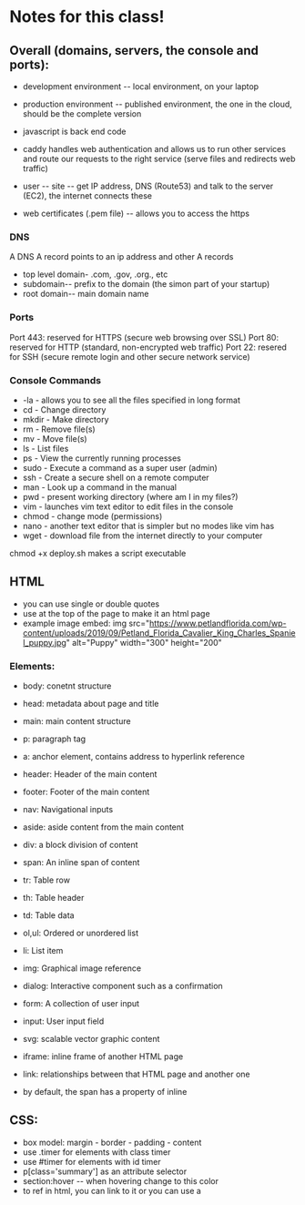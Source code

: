 # Notes for this class!

## Overall (domains, servers, the console and ports):
- development environment -- local environment, on your laptop
- production environment -- published environment, the one in the cloud, should be the complete version

- javascript is back end code
- caddy handles web authentication and allows us to run other services and route our requests to the right service (serve files and redirects web traffic)

- user -- site -- get IP address, DNS (Route53) and talk to the server (EC2), the internet connects these

- web certificates (.pem file) -- allows you to access the https 

### DNS
A DNS A record points to an ip address and other A records
- top level domain- .com, .gov, .org., etc
- subdomain-- prefix to the domain (the simon part of your startup)
- root domain-- main domain name


### Ports
Port 443: reserved for HTTPS (secure web browsing over SSL)
Port 80: reserved for HTTP (standard, non-encrypted web traffic)
Port 22: resered for SSH (secure remote login and other secure network service)

### Console Commands 
- -la - allows you to see all the files specified in long format
- cd - Change directory
- mkdir - Make directory
- rm - Remove file(s)
- mv - Move file(s)
- ls - List files
- ps - View the currently running processes
- sudo - Execute a command as a super user (admin)
- ssh - Create a secure shell on a remote computer
- man - Look up a command in the manual
- pwd - present working directory (where am I in my files?)
- vim - launches vim text editor to edit files in the console 
- chmod - change mode (permissions)
- nano - another text editor that is simpler but no modes like vim has 
- wget - download file from the internet directly to your computer

chmod +x deploy.sh makes a script executable

## HTML
- you can use single or double quotes
- use <html> at the top of the page to make it an html page
- example image embed: img src="https://www.petlandflorida.com/wp-content/uploads/2019/09/Petland_Florida_Cavalier_King_Charles_Spaniel_puppy.jpg" alt="Puppy" width="300" height="200"

### Elements:
- body: conetnt structure
- head: metadata about page and title
- main: main content structure
- p: paragraph tag
- a: anchor element, contains address to hyperlink reference 
- header: Header of the main content
- footer: Footer of the main content
- nav: Navigational inputs
- aside: aside content from the main content
- div: a block division of content
- span: An inline span of content
- tr: Table row
- th: Table header
- td: Table data
- ol,ul: Ordered or unordered list
- li: List item
- img: Graphical image reference
- dialog: Interactive component such as a confirmation
- form: A collection of user input
- input: User input field
- svg: scalable vector graphic content
- iframe: inline frame of another HTML page
- link: relationships between that HTML page and another one

- by default, the span has a property of inline



## CSS:
- box model: margin - border - padding - content
- use .timer for elements with class timer
- use #timer for elements with id timer
- p[class='summary'] as an attribute selector
- section:hover -- when hovering change to this color
- to ref in html, you can link to it or you can use a <style> tag
- best way: link rel="stylesheet" href="css doc

### Commands: 
- color: red; -- changes font to red
- border-bottom: thin black solid;

### Combinator: 
- Descendant: body section -- any section that is a descendant of a body
- Child: section > p, A list of direct kids, any p that is a direct child of a section
- General Sibling: div ~ p, a list of siblings (any p with a div sibling)
- Adjacent sibling: div + p, Any p that has an adjacent div sibling

### Animation: 
@keyframes demo {
  from {
    font-size: 0vh;
  }

  to {
    font-size: 20vh;
  }
}
@import url('link') --> import font to CSS

@media (orientation: portrait) {
  div {
    transform: rotate(270deg);
  }
}

@media tells us what side of the screen is the longest, then change div elements to reflect this

### Flex:
- display: flex; means that all kids displayed in flex flow
- flex-direction: column; means all kids oriented in a column
- header - flex: 0 80px - Zero means it will not grow and 80px means it has a starting basis height of 80 pixels. This creates a fixed size box.
- footer - flex: 0 30px - Like the header it will not grow and has a height of 30 pixels.
- main - flex: 1 - means it will get one fractional unit of growth, and since it is the only child with a non-zero growth value, it will get all the remaining space.
- justify-content: --- the relatedness of the object


## JavaScript
- '' and "" work the same 

## Ways to Import:
- script src="index.js">script

- script
    function {
        js code
    }
script

- events -- put a listener on the button for example:
button onclick="sayhello()">Say Hello > button






